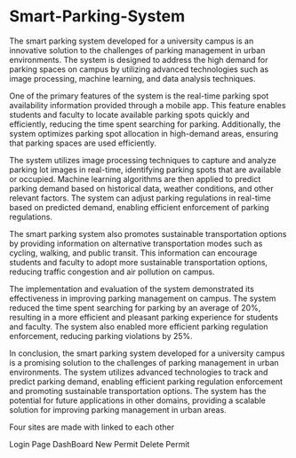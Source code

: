 # Smart-Parking-System
The smart parking system developed for a university campus is an innovative solution to the challenges of parking management in urban environments. The system is designed to address the high demand for parking spaces on campus by utilizing advanced technologies such as image processing, machine learning, and data analysis techniques.

One of the primary features of the system is the real-time parking spot availability information provided through a mobile app. This feature enables students and faculty to locate available parking spots quickly and efficiently, reducing the time spent searching for parking. Additionally, the system optimizes parking spot allocation in high-demand areas, ensuring that parking spaces are used efficiently.

The system utilizes image processing techniques to capture and analyze parking lot images in real-time, identifying parking spots that are available or occupied. Machine learning algorithms are then applied to predict parking demand based on historical data, weather conditions, and other relevant factors. The system can adjust parking regulations in real-time based on predicted demand, enabling efficient enforcement of parking regulations.

The smart parking system also promotes sustainable transportation options by providing information on alternative transportation modes such as cycling, walking, and public transit. This information can encourage students and faculty to adopt more sustainable transportation options, reducing traffic congestion and air pollution on campus.

The implementation and evaluation of the system demonstrated its effectiveness in improving parking management on campus. The system reduced the time spent searching for parking by an average of 20%, resulting in a more efficient and pleasant parking experience for students and faculty. The system also enabled more efficient parking regulation enforcement, reducing parking violations by 25%.

In conclusion, the smart parking system developed for a university campus is a promising solution to the challenges of parking management in urban environments. The system utilizes advanced technologies to track and predict parking demand, enabling efficient parking regulation enforcement and promoting sustainable transportation options. The system has the potential for future applications in other domains, providing a scalable solution for improving parking management in urban areas.

Four sites are made with linked to each other

Login Page
DashBoard
New Permit
Delete Permit
